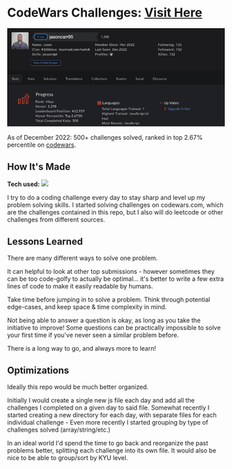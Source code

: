 # CodeWars Challenges: <a target="_blank" href="https://www.codewars.com/users/jasoncarr95" >Visit Here</a>

![A repository filled with codewars challenges (kata).](../jasoncarr95-codewars.png)

As of December 2022: 500+ challenges solved, ranked in top 2.67% percentile on [codewars](codewars.com).

## How It's Made

**Tech used:** <img src="https://img.shields.io/static/v1?label=|&message=JAVASCRIPT&color=3c7f5d&style=plastic&logo=javascript"/>

I try to do a coding challenge every day to stay sharp and level up my problem solving skills. I started solving challenges on codewars.com, which are the challenges contained in this repo, but I also will do leetcode or other challenges from different sources.

## Lessons Learned

There are many different ways to solve one problem.

It can helpful to look at other top submissions - however sometimes they can be too code-golfy to actually be optimal... it's better to write a few extra lines of code to make it easily readable by humans.

Take time before jumping in to solve a problem. Think through potential edge-cases, and keep space & time complexity in mind.

Not being able to answer a question is okay, as long as you take the initiative to improve! Some questions can be practically impossible to solve your first time if you've never seen a similar problem before.

There is a long way to go, and always more to learn!

## Optimizations

Ideally this repo would be much better organized.

Initially I would create a single new js file each day and add all the challenges I completed on a given day to said file. Somewhat recently I started creating a new directory for each day, with separate files for each individual challenge - Even more recently I started grouping by type of challenges solved (array/string/etc.)

In an ideal world I'd spend the time to go back and reorganize the past problems better, splitting each challenge into its own file. It would also be nice to be able to group/sort by KYU level.
